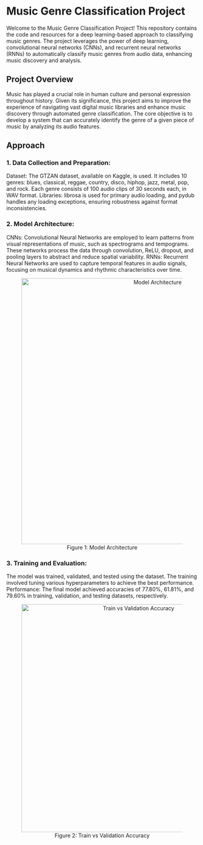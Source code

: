 # Music Genre Classification Project

Welcome to the Music Genre Classification Project! This repository contains the code and resources for a deep learning-based approach to classifying music genres. The project leverages the power of deep learning, convolutional neural networks (CNNs), and recurrent neural networks (RNNs) to automatically classify music genres from audio data, enhancing music discovery and analysis.

## Project Overview
Music has played a crucial role in human culture and personal expression throughout history. Given its significance, this project aims to improve the experience of navigating vast digital music libraries and enhance music discovery through automated genre classification. The core objective is to develop a system that can accurately identify the genre of a given piece of music by analyzing its audio features.

## Approach
### 1. Data Collection and Preparation:
Dataset: The GTZAN dataset, available on Kaggle, is used. It includes 10 genres: blues, classical, reggae, country, disco, hiphop, jazz, metal, pop, and rock. Each genre consists of 100 audio clips of 30 seconds each, in WAV format.
Libraries: librosa is used for primary audio loading, and pydub handles any loading exceptions, ensuring robustness against format inconsistencies.

### 2. Model Architecture:
CNNs: Convolutional Neural Networks are employed to learn patterns from visual representations of music, such as spectrograms and tempograms. These networks process the data through convolution, ReLU, dropout, and pooling layers to abstract and reduce spatial variability.
RNNs: Recurrent Neural Networks are used to capture temporal features in audio signals, focusing on musical dynamics and rhythmic characteristics over time.

<div align="center">

  <figure>
    <img width="700" alt="Model Architecture" src="https://github.com/user-attachments/assets/979a9185-c1f7-4633-802d-878cf6bce9fa">
    <div align="center">
        <figcaption style="text-align: center;">Figure 1: Model Architecture</figcaption>
    </div>
  </figure>
  
</div>

### 3. Training and Evaluation:
The model was trained, validated, and tested using the dataset. The training involved tuning various hyperparameters to achieve the best performance.
Performance: The final model achieved accuracies of 77.80%, 61.81%, and 79.60% in training, validation, and testing datasets, respectively.

<div align="center">

  <figure>
    <img width="600" alt="Train vs Validation Accuracy" src="https://github.com/user-attachments/assets/53a37677-800d-42c6-9fe7-cf7ce8551801">
    <div align="center"
        <figcaption> Figure 2: Train vs Validation Accuracy </figcaption>
    </div>
  </figure>
  
</div>

